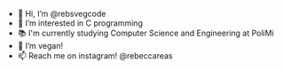 - 👋 Hi, I’m @rebsvegcode
- 👀 I’m interested in C programming
- 📚 I'm currently studying Computer Science and Engineering at PoliMi
- 🌱 I’m vegan!
- 📫 Reach me on instagram! @rebeccareas

<!---
rebsvegcode/rebsvegcode is a ✨ special ✨ repository because its `README.md` (this file) appears on your GitHub profile.
You can click the Preview link to take a look at your changes.
--->
